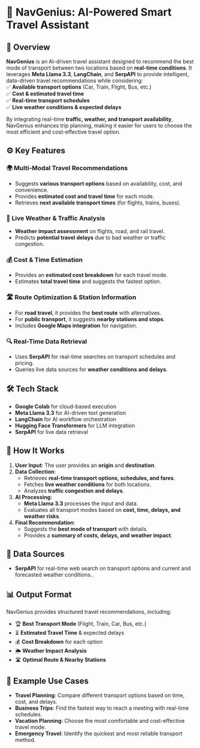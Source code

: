 # 🚀 NavGenius: AI-Powered Smart Travel Assistant  

## 📌 Overview  
**NavGenius** is an AI-driven travel assistant designed to recommend the best mode of transport between two locations based on **real-time conditions**. It leverages **Meta Llama 3.3**, **LangChain**, and **SerpAPI** to provide intelligent, data-driven travel recommendations while considering:  
✅ **Available transport options** (Car, Train, Flight, Bus, etc.)  
✅ **Cost & estimated travel time**  
✅ **Real-time transport schedules**  
✅ **Live weather conditions & expected delays**   

By integrating real-time **traffic, weather, and transport availability**, NavGenius enhances trip planning, making it easier for users to choose the most efficient and cost-effective travel option.  

## ⚙️ Key Features  
### 🌍 Multi-Modal Travel Recommendations  
- Suggests **various transport options** based on availability, cost, and convenience.  
- Provides **estimated cost and travel time** for each mode.  
- Retrieves **next available transport times** (for flights, trains, buses).  

### 📡 Live Weather & Traffic Analysis  
- **Weather impact assessment** on flights, road, and rail travel.  
- Predicts **potential travel delays** due to bad weather or traffic congestion.  

### 💰 Cost & Time Estimation  
- Provides an **estimated cost breakdown** for each travel mode.  
- Estimates **total travel time** and suggests the fastest option.  

### 🛣️ Route Optimization & Station Information  
- For **road travel**, it provides the **best route** with alternatives.  
- For **public transport**, it suggests **nearby stations and stops**.  
- Includes **Google Maps integration** for navigation.  

### 🔍 Real-Time Data Retrieval  
- Uses **SerpAPI** for real-time searches on transport schedules and pricing.  
- Queries live data sources for **weather conditions and delays**.  

## 🛠️ Tech Stack  
- **Google Colab** for cloud-based execution  
- **Meta Llama 3.3** for AI-driven text generation  
- **LangChain** for AI workflow orchestration  
- **Hugging Face Transformers** for LLM integration  
- **SerpAPI** for live data retrieval  

## 🚀 How It Works  
1. **User Input**: The user provides an **origin** and **destination**.  
2. **Data Collection**:  
   - Retrieves **real-time transport options, schedules, and fares**.  
   - Fetches **live weather conditions** for both locations.  
   - Analyzes **traffic congestion and delays**.  
3. **AI Processing**:  
   - **Meta Llama 3.3** processes the input and data.  
   - Evaluates all transport modes based on **cost, time, delays, and weather risks**.  
4. **Final Recommendation**:  
   - Suggests the **best mode of transport** with details.  
   - Provides a **summary of costs, delays, and weather impact**.  

## 📂 Data Sources  
- **SerpAPI** for real-time web search on transport options and current and forecasted weather conditions..    

## 📊 Output Format  
NavGenius provides structured travel recommendations, including:  
- 🏆 **Best Transport Mode** (Flight, Train, Car, Bus, etc.)  
- ⏳ **Estimated Travel Time** & expected delays  
- 💰 **Cost Breakdown** for each option  
- 🌦 **Weather Impact Analysis**  
- 🛣 **Optimal Route & Nearby Stations**  

## 📖 Example Use Cases  
- **Travel Planning**: Compare different transport options based on time, cost, and delays.  
- **Business Trips**: Find the fastest way to reach a meeting with real-time schedules.  
- **Vacation Planning**: Choose the most comfortable and cost-effective travel mode.  
- **Emergency Travel**: Identify the quickest and most reliable transport method.  
